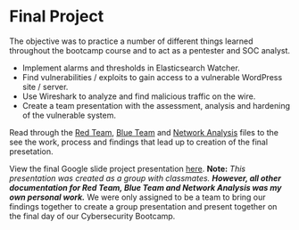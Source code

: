 # Final Project
The objective was to practice a number of different things learned throughout the bootcamp course and to act as a pentester and SOC analyst.

- Implement alarms and thresholds in Elasticsearch Watcher.
- Find vulnerabilities / exploits to gain access to a vulnerable WordPress site / server.
- Use Wireshark to analyze and find malicious traffic on the wire.
- Create a team presentation with the assessment, analysis and hardening of the vulnerable system.

Read through the [Red Team](https://github.com/Mitchtman/CyberFinalProject/tree/main/RedTeamReport.md), [Blue Team](https://github.com/Mitchtman/CyberFinalProject/tree/main/BlueTeamReport.md) and [Network Analysis](https://github.com/Mitchtman/CyberFinalProject/tree/main/NetworkReport.md) files to the see the work, process and findings that lead up to creation of the final presetation.

View the final Google slide project presentation [here](https://docs.google.com/presentation/d/1kqaFs6IiwjILHTOSXQV2ArEng41vu4tbvitiB2QNTRw/edit?usp=sharing). **Note:** *This presentation was created as a group with classmates.* ***However, all other documentation for Red Team, Blue Team and Network Analysis was my own personal work.*** We were only assigned to be a team to bring our findings together to create a group presentation and present together on the final day of our Cybersecurity Bootcamp.